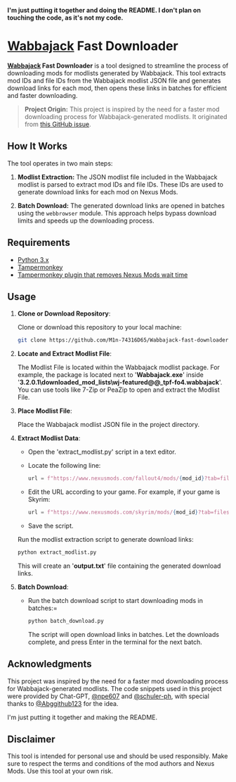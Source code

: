 **I'm just putting it together and doing the README. I don't plan on touching the code, as it's not my code.**

# [Wabbajack](https://www.wabbajack.org) Fast Downloader

**[Wabbajack](https://www.wabbajack.org) Fast Downloader** is a tool designed to streamline the process of downloading mods for modlists generated by Wabbajack. This tool extracts mod IDs and file IDs from the Wabbajack modlist JSON file and generates download links for each mod, then opens these links in batches for efficient and faster downloading.

> **Project Origin:** This project is inspired by the need for a faster mod downloading process for Wabbajack-generated modlists. It originated from [this GitHub issue](https://github.com/parsiad/nexus-autodl/issues/17).

## How It Works

The tool operates in two main steps:

1. **Modlist Extraction:** The JSON modlist file included in the Wabbajack modlist is parsed to extract mod IDs and file IDs. These IDs are used to generate download links for each mod on Nexus Mods.

2. **Batch Download:** The generated download links are opened in batches using the `webbrowser` module. This approach helps bypass download limits and speeds up the downloading process.

## Requirements

- [Python 3.x](https://www.python.org)
- [Tampermonkey](https://www.tampermonkey.net)
- [Tampermonkey plugin that removes Nexus Mods wait time](https://greasyfork.org/en/scripts/394039-nexus-no-wait)

## Usage

1. **Clone or Download Repository**:

   Clone or download this repository to your local machine:

   ```bash
   git clone https://github.com/M1n-74316D65/Wabbajack-fast-downloader.git

   ```

2. **Locate and Extract Modlist File**:

   The Modlist File is located within the Wabbajack modlist package. For example, the package is located next to '**Wabbajack.exe**' inside '**3.2.0.1\downloaded_mod_lists\wj-featured@@\_tpf-fo4.wabbajack**'. You can use tools like 7-Zip or PeaZip to open and extract the Modlist File.

3. **Place Modlist File**:

   Place the Wabbajack modlist JSON file in the project directory.

4. **Extract Modlist Data**:

   - Open the 'extract_modlist.py' script in a text editor.
   - Locate the following line:
     ```python
     url = f"https://www.nexusmods.com/fallout4/mods/{mod_id}?tab=files&file_id={file_id}"
     ```
   - Edit the URL according to your game. For example, if your game is Skyrim:

     ```python
     url = f"https://www.nexusmods.com/skyrim/mods/{mod_id}?tab=files&file_id={file_id}"
     ```

   - Save the script.

   Run the modlist extraction script to generate download links:

   ```bash
   python extract_modlist.py
   ```

   This will create an '**output.txt**' file containing the generated download links.

5. **Batch Download**:

   - Run the batch download script to start downloading mods in batches:=
     ```bash
     python batch_download.py
     ```
     The script will open download links in batches. Let the downloads complete, and press Enter in the terminal for the next batch.

## Acknowledgments

This project was inspired by the need for a faster mod downloading process for Wabbajack-generated modlists. The code snippets used in this project were provided by Chat-GPT, [@npe607](https://github.com/npe607) and [@schuler-ph](https://github.com/schuler-ph), with special thanks to [@Abggithub123](https://github.com/Abggithub123) for the idea.

I'm just putting it together and making the README.

## Disclaimer

This tool is intended for personal use and should be used responsibly. Make sure to respect the terms and conditions of the mod authors and Nexus Mods. Use this tool at your own risk.
